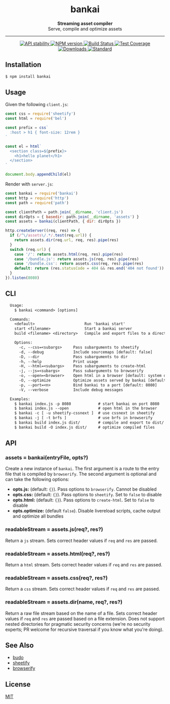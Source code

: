 <h1 align="center">bankai</h1>

<div align="center">
  <strong>Streaming asset compiler</strong>
</div>
<div align="center">
  Serve, compile and optimize assets
</div>

---

<div align="center">
  <!-- Stability -->
  <a href="https://nodejs.org/api/documentation.html#documentation_stability_index">
    <img src="https://img.shields.io/badge/stability-experimental-orange.svg?style=flat-square"
      alt="API stability" />
  </a>
  <!-- NPM version -->
  <a href="https://npmjs.org/package/bankai">
    <img src="https://img.shields.io/npm/v/bankai.svg?style=flat-square"
      alt="NPM version" />
  </a>
  <!-- Build Status -->
  <a href="https://travis-ci.org/yoshuawuyts/bankai">
    <img src="https://img.shields.io/travis/yoshuawuyts/bankai/master.svg?style=flat-square"
      alt="Build Status" />
  </a>
  <!-- Test Coverage -->
  <a href="https://codecov.io/github/yoshuawuyts/bankai">
    <img src="https://img.shields.io/codecov/c/github/yoshuawuyts/bankai/master.svg?style=flat-square"
      alt="Test Coverage" />
  </a>
  <!-- Downloads -->
  <a href="https://npmjs.org/package/bankai">
    <img src="https://img.shields.io/npm/dm/bankai.svg?style=flat-square"
      alt="Downloads" />
  </a>
  <!-- Standard -->
  <a href="https://codecov.io/github/yoshuawuyts/bankai">
    <img src="https://img.shields.io/badge/code%20style-standard-brightgreen.svg?style=flat-square"
      alt="Standard" />
  </a>
</div>

## Installation
```sh
$ npm install bankai
```

## Usage
Given the following `client.js`:
```js
const css = require('sheetify')
const html = require('bel')

const prefix = css`
  :host > h1 { font-size: 12rem }
`

const el = html`
  <section class=${prefix}>
    <h1>hello planet</h1>
  </section>
`

document.body.appendChild(el)
```

Render with `server.js`:
```js
const bankai = require('bankai')
const http = require('http')
const path = require('path')

const clientPath = path.join(__dirname, 'client.js')
const dirOpts = { basedir: path.join(__dirname, 'assets') }
const assets = bankai(clientPath, { dir: dirOpts })

http.createServer((req, res) => {
  if (/^\/assets\/.*/.test(req.url)) {
    return assets.dir(req.url, req, res).pipe(res)
  }
  switch (req.url) {
    case '/': return assets.html(req, res).pipe(res)
    case '/bundle.js': return assets.js(req, res).pipe(res)
    case '/bundle.css': return assets.css(req, res).pipe(res)
    default: return (res.statusCode = 404 && res.end('404 not found'))
  }
}).listen(8080)
```

## CLI
```txt
  Usage:
    $ bankai <command> [options]

  Commands:
    <default>                      Run 'bankai start'
    start <filename>               Start a bankai server
    build <filename> <directory>   Compile and export files to a directory

    Options:
      -c, --css=<subargs>     Pass subarguments to sheetify
      -d, --debug             Include sourcemaps [default: false]
      -D, --dir               Pass subarguments to dir
      -h, --help              Print usage
      -H, --html=<subargs>    Pass subarguments to create-html
      -j, --js=<subargs>      Pass subarguments to browserify
      -o, --open=<browser>    Open html in a browser [default: system default]
      -O, --optimize          Optimize assets served by bankai [default: false]
      -p, --port=<n>          Bind bankai to a port [default: 8080]
      -V, --verbose           Include debug messages

  Examples:
    $ bankai index.js -p 8080            # start bankai on port 8080
    $ bankai index.js --open             # open html in the browser
    $ bankai -c [ -u sheetify-cssnext ]  # use cssnext in sheetify
    $ bankai -j [ -t brfs ]              # use brfs in browserify
    $ bankai build index.js dist/        # compile and export to dist/
    $ bankai build -O index.js dist/     # optimize compiled files
```

## API
### assets = bankai(entryFile, opts?)
Create a new instance of `bankai`. The first argument is a route to the entry
file that is compiled by `browserify`. The second argument is optional and can
take the following options:
- __opts.js:__ (default: `{}`). Pass options to `browserify`. Cannot be
  disabled
- __opts.css:__ (default: `{}`). Pass options to `sheetify`. Set to `false` to
  disable
- __opts.html:__ (default: `{}`). Pass options to `create-html`. Set to `false`
  to disable
- __opts.optimize:__ (default `false`). Disable livereload scripts, cache
  output and optimize all bundles

### readableStream = assets.js(req?, res?)
Return a `js` stream. Sets correct header values if `req` and `res` are passed.

### readableStream = assets.html(req?, res?)
Return a `html` stream. Sets correct header values if `req` and `res` are passed.

### readableStream = assets.css(req?, res?)
Return a `css` stream. Sets correct header values if `req` and `res` are passed.

### readableStream = assets.dir(name, req?, res?)
Return a raw file stream based on the name of a file. Sets correct header
values if `req` and `res` are passed based on a file extension. Does not
support nested directories for pragmatic security concerns (we're no security
experts; PR welcome for recursive traversal if you know what you're doing).

## See Also
- [budo](https://www.npmjs.com/package/budo)
- [sheetify](https://github.com/sheetify/sheetify)
- [browserify](https://github.com/substack/node-browserify)

## License
[MIT](https://tldrlegal.com/license/mit-license)

[0]: https://img.shields.io/badge/stability-experimental-orange.svg?style=flat-square
[1]: https://nodejs.org/api/documentation.html#documentation_stability_index
[2]: https://img.shields.io/npm/v/bankai.svg?style=flat-square
[3]: https://npmjs.org/package/bankai
[4]: https://img.shields.io/travis/yoshuawuyts/bankai/master.svg?style=flat-square
[5]: https://travis-ci.org/yoshuawuyts/bankai
[8]: http://img.shields.io/npm/dm/bankai.svg?style=flat-square
[9]: https://npmjs.org/package/bankai
[10]: https://img.shields.io/badge/code%20style-standard-brightgreen.svg?style=flat-square
[11]: https://github.com/feross/standard
